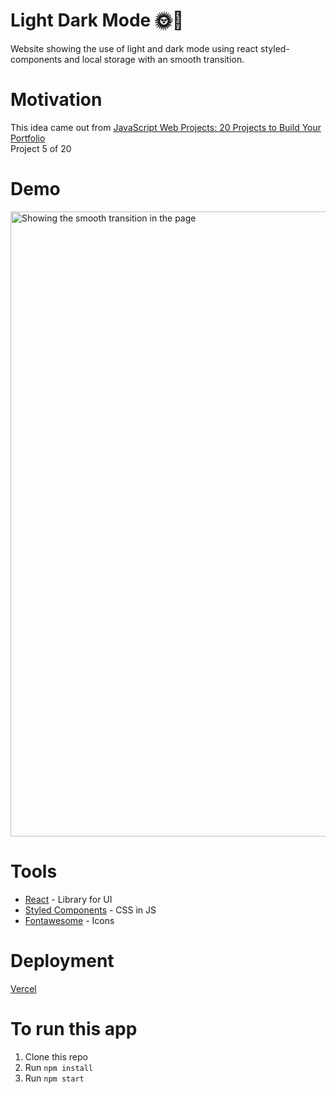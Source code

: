 # Light Dark Mode 🌞🌙

Website showing the use of light and dark mode using react styled-components and local storage with an smooth transition.

# Motivation

This idea came out from [JavaScript Web Projects: 20 Projects to Build Your Portfolio](https://academy.zerotomastery.io/p/javascript-projects)  
Project 5 of 20

# Demo

<img src='./demo.gif' alt='Showing the smooth transition in the page' width='1000' />

# Tools
* [React](https://es.reactjs.org/) - Library for UI
* [Styled Components](https://styled-components.com/) - CSS in JS
* [Fontawesome](https://fontawesome.com/) - Icons


# Deployment

[Vercel](https://light-dark-mode-one.vercel.app/)

# To run this app
1. Clone this repo
2. Run ```npm install```
3. Run ```npm start```
